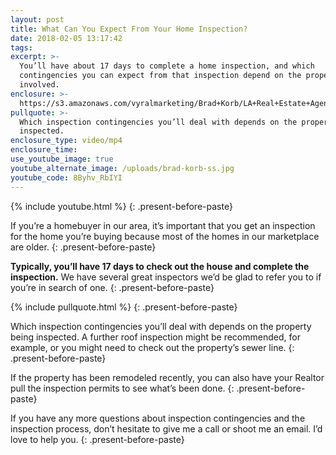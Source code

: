 ```yaml
---
layout: post
title: What Can You Expect From Your Home Inspection?
date: 2018-02-05 13:17:42
tags:
excerpt: >-
  You’ll have about 17 days to complete a home inspection, and which
  contingencies you can expect from that inspection depend on the property
  involved.
enclosure: >-
  https://s3.amazonaws.com/vyralmarketing/Brad+Korb/LA+Real+Estate+Agent-+What+Can+You+Expect+From+Your+Home+Inspection%253F.mp4
pullquote: >-
  Which inspection contingencies you’ll deal with depends on the property being
  inspected.
enclosure_type: video/mp4
enclosure_time:
use_youtube_image: true
youtube_alternate_image: /uploads/brad-korb-ss.jpg
youtube_code: 8Byhv_RbIYI
---
```



{% include youtube.html %}
{: .present-before-paste}

If you’re a homebuyer in our area, it’s important that you get an inspection for the home you’re buying because most of the homes in our marketplace are older.
{: .present-before-paste}

**Typically, you’ll have 17 days to check out the house and complete the inspection.** We have several great inspectors we’d be glad to refer you to if you’re in search of one.
{: .present-before-paste}

{% include pullquote.html %}
{: .present-before-paste}

Which inspection contingencies you’ll deal with depends on the property being inspected. A further roof inspection might be recommended, for example, or you might need to check out the property’s sewer line.
{: .present-before-paste}

If the property has been remodeled recently, you can also have your Realtor pull the inspection permits to see what’s been done.
{: .present-before-paste}

If you have any more questions about inspection contingencies and the inspection process, don’t hesitate to give me a call or shoot me an email. I’d love to help you.
{: .present-before-paste}
